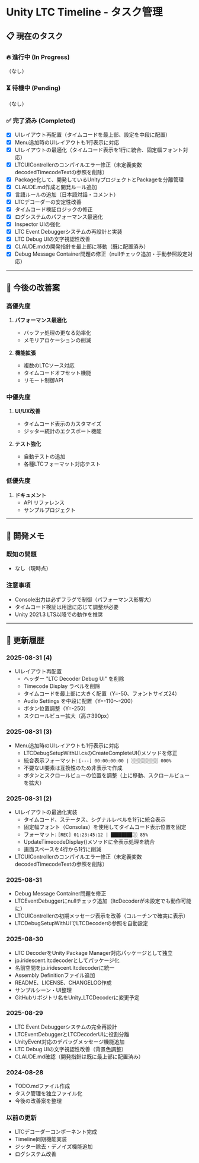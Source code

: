 # Unity LTC Timeline - タスク管理

## 📋 現在のタスク

### 🔥 進行中 (In Progress)
（なし）

### ⏳ 待機中 (Pending)
（なし）

### ✅ 完了済み (Completed)
- [x] UIレイアウト再配置（タイムコードを最上部、設定を中段に配置）
- [x] Menu追加時のUIレイアウトも1行表示に対応
- [x] UIレイアウトの最適化（タイムコード表示を1行に統合、固定幅フォント対応）
- [x] LTCUIControllerのコンパイルエラー修正（未定義変数decodedTimecodeTextの参照を削除）
- [x] Package化して、開発しているUnityプロジェクトとPackageを分離管理
- [x] CLAUDE.md作成と開発ルール追加
- [x] 言語ルールの追加（日本語対話・コメント）
- [x] LTCデコーダーの安定性改善
- [x] タイムコード検証ロジックの修正
- [x] ログシステムのパフォーマンス最適化
- [x] Inspector UIの強化
- [x] LTC Event Debuggerシステムの再設計と実装
- [x] LTC Debug UIの文字視認性改善
- [x] CLAUDE.mdの開発指針を最上部に移動（既に配置済み）
- [x] Debug Message Container問題の修正（nullチェック追加・手動参照設定対応）

---

## 🎯 今後の改善案

### 高優先度
1. **パフォーマンス最適化**
   - バッファ処理の更なる効率化
   - メモリアロケーションの削減

2. **機能拡張**
   - 複数のLTCソース対応
   - タイムコードオフセット機能
   - リモート制御API

### 中優先度
1. **UI/UX改善**
   - タイムコード表示のカスタマイズ
   - ジッター統計のエクスポート機能

2. **テスト強化**
   - 自動テストの追加
   - 各種LTCフォーマット対応テスト

### 低優先度
1. **ドキュメント**
   - API リファレンス
   - サンプルプロジェクト

---

## 📝 開発メモ

### 既知の問題
- なし（現時点）

### 注意事項
- Console出力は必ずフラグで制御（パフォーマンス影響大）
- タイムコード検証は用途に応じて調整が必要
- Unity 2021.3 LTS以降での動作を推奨

---

## 🔄 更新履歴

### 2025-08-31 (4)
- UIレイアウト再配置
  - ヘッダー "LTC Decoder Debug UI" を削除
  - Timecode Display ラベルを削除
  - タイムコードを最上部に大きく配置（Y=-50、フォントサイズ24）
  - Audio Settings を中段に配置（Y=-110〜-200）
  - ボタン位置調整（Y=-250）
  - スクロールビュー拡大（高さ390px）

### 2025-08-31 (3)
- Menu追加時のUIレイアウトも1行表示に対応
  - LTCDebugSetupWithUI.csのCreateCompleteUI()メソッドを修正
  - 統合表示フォーマット: `[---] 00:00:00:00 | ░░░░░░░░░░ 000%`
  - 不要なUI要素は互換性のため非表示で作成
  - ボタンとスクロールビューの位置を調整（上に移動、スクロールビューを拡大）

### 2025-08-31 (2)
- UIレイアウトの最適化実装
  - タイムコード、ステータス、シグナルレベルを1行に統合表示
  - 固定幅フォント（Consolas）を使用してタイムコード表示位置を固定
  - フォーマット: `[REC] 01:23:45:12 | ████████░░ 85%`
  - UpdateTimecodeDisplay()メソッドに全表示処理を統合
  - 画面スペースを4行から1行に削減
- LTCUIControllerのコンパイルエラー修正（未定義変数decodedTimecodeTextの参照を削除）

### 2025-08-31
- Debug Message Container問題を修正
- LTCEventDebuggerにnullチェック追加（ltcDecoderが未設定でも動作可能に）
- LTCUIControllerの初期メッセージ表示を改善（コルーチンで確実に表示）
- LTCDebugSetupWithUIでLTCDecoderの参照を自動設定

### 2025-08-30
- LTC DecoderをUnity Package Manager対応パッケージとして独立
- jp.iridescent.ltcdecoderとしてパッケージ化
- 名前空間をjp.iridescent.ltcdecoderに統一
- Assembly Definitionファイル追加
- README、LICENSE、CHANGELOG作成
- サンプルシーン・UI整理
- GitHubリポジトリ名をUnity_LTCDecoderに変更予定

### 2025-08-29
- LTC Event Debuggerシステムの完全再設計
- LTCEventDebuggerとLTCDecoderUIに役割分離
- UnityEvent対応のデバッグメッセージ機能追加
- LTC Debug UIの文字視認性改善（背景色調整）
- CLAUDE.md確認（開発指針は既に最上部に配置済み）

### 2024-08-28
- TODO.mdファイル作成
- タスク管理を独立ファイル化
- 今後の改善案を整理

### 以前の更新
- LTCデコーダーコンポーネント完成
- Timeline同期機能実装
- ジッター除去・デノイズ機能追加
- ログシステム改善
